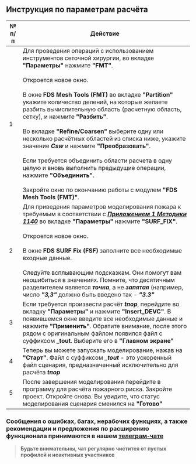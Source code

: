 ## Инструкция по параметрам расчёта
|	№ п/п	|	Действие	|
|---------|---------|
|	1	|	Для проведения операций с использованием инструментов сеточной хирургии, во вкладке **"Параметры"** нажмите **"FMT"**.<br><br>Откроется новое окно.<br><br>В окне **FDS Mesh Tools (FMT)** во вкладке **"Partition"** укажите количество делений, на которые желаете разбить вычислительную область (расчетную область, сетку), и нажмите **"Разбить"**.<br><br>Во вкладке **"Refine/Coarsen"** выберите одну или несколько расчётных областей из списка ниже, укажите значение ***Csw*** и нажмите **"Преобразовать"**.<br><br>Если требуется объединить области расчета в одну целую и вновь выполнить предыдущие операции, нажмите **"Объединить"**.<br><br>Закройте окно по окончанию работы с модулем **"FDS Mesh Tools (FMT)"**. 	|
|	2	|	Для приведения параметров моделирования пожара к требуемым в соответствии с [***Приложением 1 Методики 1140***](https://ivo.garant.ru/#/document/406577165/paragraph/185/doclist/198/1/0/0/методика%201140:0) во вкладке **"Параметры"** нажмите **"SURF_FIX"**.<br><br>Откроется новое окно.<br><br>В окне **FDS SURF Fix (FSF)** заполните все необходимые входные данные.<br><br>Следуйте всплывающим подсказкам. Они помогут вам неошибиться в значениях. Помните, что десятичным разделителем является ***точка***, а не ***запятая*** (например, число ***"3,3"*** должно быть введено так - ***"3.3"***	|
|	3	|	Если требуется произвести расчёт ***tпор***, перейдите во вкладку **"Параметры"** и нажмите **"Insert_DEVC"**. В появившемся окне введите все необходимые данные и нажмите **"Применить"**. Обратите внимание, после этого рядом с оригинальным файлом появился файл с суффиксом **_tout**. Выберите его в **"Главном экране"**	|
|	4	|	Теперь вы можете запускать моделирование, нажав на **"Старт"**. Файл с суффиксом ***_tout*** - это ускоренный файл сценария, предназначенный исключительно для расчёта ***tпор***	|
|	5	|	После завершения моделирования перейдите в программу для расчёта пожарного риска. Закройте проект. Откройте снова. Вы увидите, что статус моделирования сценария сменился на **"Готово"**	|

### Сообщения о ошибках, багах, нерабочих функциях, а также рекомендации и предложения по расширению функционала принимаются в нашем [**телеграм-чате**](https://t.me/+LdZFKLaDjIA1YWVi)
>**Будьте внимательны, чат регулярно чистится от пустых профилей и неактивных участников**